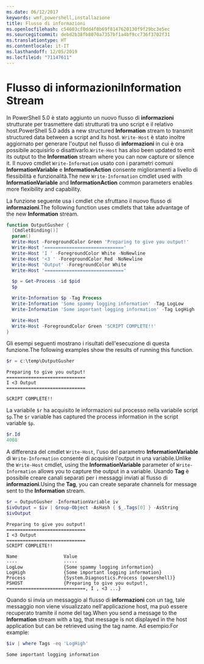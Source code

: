 ```yaml
---
ms.date: 06/12/2017
keywords: wmf,powershell,installazione
title: Flusso di informazioni
ms.openlocfilehash: c54603cf0dd4f0b69f8147620130f9f29bc3e5ec
ms.sourcegitcommit: debd2b38fb8070a7357bf1a4bf9cc736f3702f31
ms.translationtype: HT
ms.contentlocale: it-IT
ms.lasthandoff: 12/05/2019
ms.locfileid: "71147611"
---
```

# <a name="information-stream"></a><span data-ttu-id="d4c41-103">Flusso di informazioni</span><span class="sxs-lookup"><span data-stu-id="d4c41-103">Information Stream</span></span>

<span data-ttu-id="d4c41-104">In PowerShell 5.0 è stato aggiunto un nuovo flusso di **informazioni** strutturate per trasmettere dati strutturati tra uno script e il relativo host.</span><span class="sxs-lookup"><span data-stu-id="d4c41-104">PowerShell 5.0 adds a new structured **Information** stream to transmit structured data between a script and its host.</span></span> <span data-ttu-id="d4c41-105">`Write-Host` è stato inoltre aggiornato per generare l'output nel flusso di **informazioni** in cui è ora possibile acquisirlo o disattivarlo.</span><span class="sxs-lookup"><span data-stu-id="d4c41-105">`Write-Host` has also been updated to emit its output to the **Information** stream where you can now capture or silence it.</span></span> <span data-ttu-id="d4c41-106">Il nuovo cmdlet `Write-Information` usato con i parametri comuni **InformationVariable** e **InformationAction** consente miglioramenti a livello di flessibilità e funzionalità.</span><span class="sxs-lookup"><span data-stu-id="d4c41-106">The new `Write-Information` cmdlet used with **InformationVariable** and **InformationAction** common parameters enables more flexibility and capability.</span></span>

<span data-ttu-id="d4c41-107">La funzione seguente usa i cmdlet che sfruttano il nuovo flusso di **informazioni**.</span><span class="sxs-lookup"><span data-stu-id="d4c41-107">The following function uses cmdlets that take advantage of the new **Information** stream.</span></span>

```powershell
function OutputGusher {
  [CmdletBinding()]
  param()
  Write-Host -ForegroundColor Green 'Preparing to give you output!'
  Write-Host '============================='
  Write-Host 'I ' -ForegroundColor White -NoNewline
  Write-Host '<3 ' -ForegroundColor Red -NoNewline
  Write-Host 'Output' -ForegroundColor White
  Write-Host '============================='

  $p = Get-Process -id $pid
  $p

  Write-Information $p -Tag Process
  Write-Information 'Some spammy logging information' -Tag LogLow
  Write-Information 'Some important logging information' -Tag LogHigh

  Write-Host
  Write-Host -ForegroundColor Green 'SCRIPT COMPLETE!!'
}
```

<span data-ttu-id="d4c41-108">Gli esempi seguenti mostrano i risultati dell'esecuzione di questa funzione.</span><span class="sxs-lookup"><span data-stu-id="d4c41-108">The following examples show the results of running this function.</span></span>

```powershell
$r = c:\temp\OutputGusher
```

```Output
Preparing to give you output!
=============================
I <3 Output
=============================

SCRIPT COMPLETE!!
```

<span data-ttu-id="d4c41-109">La variabile `$r` ha acquisito le informazioni sul processo nella variabile script `$p`.</span><span class="sxs-lookup"><span data-stu-id="d4c41-109">The `$r` variable has captured the process information in the script variable `$p`.</span></span>

```powershell
$r.Id
4008
```

<span data-ttu-id="d4c41-110">A differenza del cmdlet `Write-Host`, l'uso del parametro **InformationVariable** di `Write-Information` consente di acquisire l'output in una variabile.</span><span class="sxs-lookup"><span data-stu-id="d4c41-110">Unlike the `Write-Host` cmdlet, using the **InformationVariable** parameter of `Write-Information` allows you to capture the output in a variable.</span></span> <span data-ttu-id="d4c41-111">Usando **Tag** è possibile creare canali separati per i messaggi inviati al flusso di **informazioni**.</span><span class="sxs-lookup"><span data-stu-id="d4c41-111">Using the **Tag**, you can create separate channels for message sent to the **Information** stream.</span></span>

```powershell
$r = OutputGusher -InformationVariable iv
$ivOutput = $iv | Group-Object -AsHash { $_.Tags[0] } -AsString
$ivOutput
```

```Output
Preparing to give you output!
=============================
I <3 Output
=============================
SCRIPT COMPLETE!!

Name                 Value
----                 -----
LogLow               {Some spammy logging information}
LogHigh              {Some important logging information}
Process              {System.Diagnostics.Process (powershell)}
PSHOST               {Preparing to give you output!, =============================, I , <3 ...}
```

<span data-ttu-id="d4c41-112">Quando si invia un messaggio al flusso di **informazioni** con un tag, tale messaggio non viene visualizzato nell'applicazione host, ma può essere recuperato tramite il nome del tag.</span><span class="sxs-lookup"><span data-stu-id="d4c41-112">When you send a message to the **Information** stream with a tag, that message is not displayed in the host application but can be retrieved using the tag name.</span></span> <span data-ttu-id="d4c41-113">Ad esempio:</span><span class="sxs-lookup"><span data-stu-id="d4c41-113">For example:</span></span>

```powershell
$iv | where Tags -eq 'LogHigh'
```

```Output
Some important logging information
```